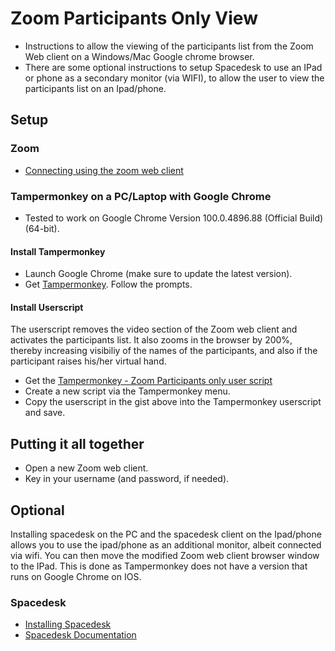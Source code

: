 # Zoom Participants Only View
* Instructions to allow the viewing of the participants list from the Zoom Web client on a Windows/Mac Google chrome browser.  
* There are some optional instructions to setup Spacedesk to use an IPad or phone as a secondary monitor (via WIFI), to allow the user to view the participants list on an Ipad/phone.

## Setup
### Zoom
* [Connecting using the zoom web client](https://gist.github.com/ahlkhoo/b0d12229f6343d5cf048e06e54dab4e6)

### Tampermonkey on a PC/Laptop with Google Chrome
* Tested to work on Google Chrome Version 100.0.4896.88 (Official Build) (64-bit).

#### Install Tampermonkey 
* Launch Google Chrome (make sure to update the latest version).
* Get [Tampermonkey](https://chrome.google.com/webstore/detail/tampermonkey/dhdgffkkebhmkfjojejmpbldmpobfkfo?hl=en).  Follow the prompts.

#### Install Userscript
The userscript removes the video section of the Zoom web client and activates the participants list.  It also zooms in the browser by 200%, thereby increasing visibiliy of the names of the participants, and also if the participant raises his/her virtual hand.

* Get the [Tampermonkey - Zoom Participants only user script](https://gist.github.com/ahlkhoo/fcf9a3a07fb308e956bcc973df5bf076)
* Create a new script via the Tampermonkey menu.
* Copy the userscript in the gist above into the Tampermonkey userscript and save.

## Putting it all together
* Open a new Zoom web client.
* Key in your username (and password, if needed).

## Optional
Installing spacedesk on the PC and the spacedesk client on the Ipad/phone allows you to use the ipad/phone as an additional monitor, albeit connected via wifi.  You can then move the modified Zoom web client browser window to the IPad.  This is done as Tampermonkey does not have a version that runs on Google Chrome on IOS.

### Spacedesk
* [Installing Spacedesk](https://www.youtube.com/watch?v=PSqVY7tImvM)
* [Spacedesk Documentation](https://www.spacedesk.net/user-manual/)
